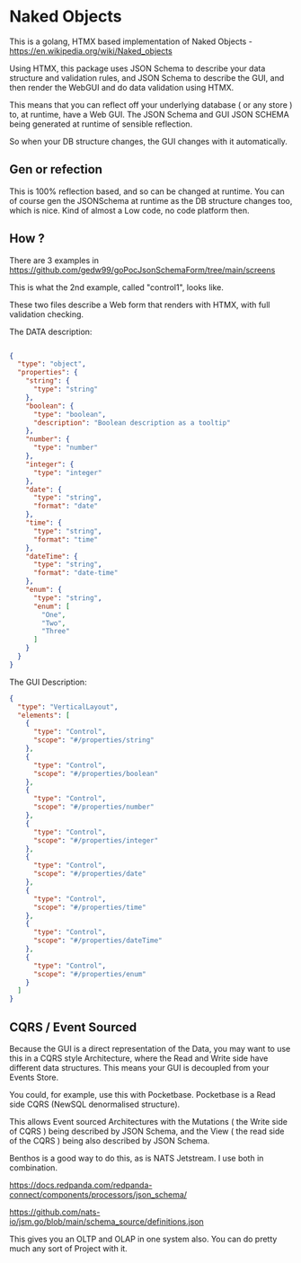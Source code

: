 # Naked Objects

This is a golang, HTMX based implementation of Naked Objects - https://en.wikipedia.org/wiki/Naked_objects

Using HTMX, this package uses JSON Schema to describe your data structure and validation rules, and JSON Schema to describe the GUI, and then render the WebGUI and do data validation using HTMX.

This means that you can reflect off your underlying database ( or any store ) to, at runtime, have a Web GUI. The JSON Schema and GUI JSON SCHEMA being generated at runtime of sensible reflection.

So when your DB structure changes, the GUI changes with it automatically.

## Gen or refection

This is 100% reflection based, and so can be changed at runtime.
You can of course gen the JSONSchema at runtime as the DB structure changes too, which is nice.
Kind of almost a Low code, no code platform then.


## How ?

There are 3 examples in https://github.com/gedw99/goPocJsonSchemaForm/tree/main/screens

This is what the 2nd example, called "control1", looks like.

These two files describe a Web form that renders with HTMX, with full validation checking.

The DATA description:

```json

{
  "type": "object",
  "properties": {
    "string": {
      "type": "string"
    },
    "boolean": {
      "type": "boolean",
      "description": "Boolean description as a tooltip"
    },
    "number": {
      "type": "number"
    },
    "integer": {
      "type": "integer"
    },
    "date": {
      "type": "string",
      "format": "date"
    },
    "time": {
      "type": "string",
      "format": "time"
    },
    "dateTime": {
      "type": "string",
      "format": "date-time"
    },
    "enum": {
      "type": "string",
      "enum": [
        "One",
        "Two",
        "Three"
      ]
    }
  }
}

```

The GUI Description:

```json
{
  "type": "VerticalLayout",
  "elements": [
    {
      "type": "Control",
      "scope": "#/properties/string"
    },
    {
      "type": "Control",
      "scope": "#/properties/boolean"
    },
    {
      "type": "Control",
      "scope": "#/properties/number"
    },
    {
      "type": "Control",
      "scope": "#/properties/integer"
    },
    {
      "type": "Control",
      "scope": "#/properties/date"
    },
    {
      "type": "Control",
      "scope": "#/properties/time"
    },
    {
      "type": "Control",
      "scope": "#/properties/dateTime"
    },
    {
      "type": "Control",
      "scope": "#/properties/enum"
    }
  ]
}

```

## CQRS / Event Sourced

Because the GUI is a direct representation of the Data, you may want to use this in a CQRS style Architecture, where the Read and Write side have different data structures.  This means your GUI is decoupled from your Events Store.

You could, for example, use this with Pocketbase. Pocketbase is a Read side CQRS (NewSQL denormalised structure).

This allows Event sourced Architectures with the Mutations ( the Write side of CQRS ) being described by JSON Schema, and the View ( the read side of the CQRS ) being also described by JSON Schema. 

Benthos is a good way to do this, as is NATS Jetstream. I use both in combination.

https://docs.redpanda.com/redpanda-connect/components/processors/json_schema/

https://github.com/nats-io/jsm.go/blob/main/schema_source/definitions.json

This gives you an OLTP and OLAP in one system also. You can do pretty much any sort of Project with it.



